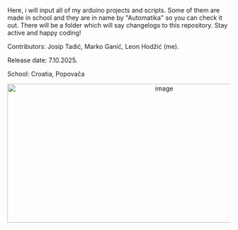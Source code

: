 Here, i will input all of my arduino projects and scripts. Some of them are made in school and they are in name by "Automatika" so you can check it out. There will be a folder which will say changelogs to this repository. Stay active and happy coding! 

Contributors: Josip Tadić, Marko Ganić, Leon Hodžić (me).

Release date: 7.10.2025.

School: Croatia, Popovača

<p align="center">

<img width="692" height="314" alt="image" src="https://github.com/user-attachments/assets/dd009f42-3763-41b6-a227-7d5e7c49d18a" />

</p>



